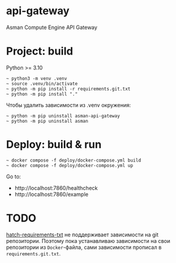 # api-gateway
Asman Compute Engine API Gateway

# Project: build

Python >= 3.10

```
~ python3 -m venv .venv
~ source .venv/bin/activate
~ python -m pip install -r requirements.git.txt
~ python -m pip install "."
```

Чтобы удалить зависимости из .venv окружения:

```
~ python -m pip uninstall asman-api-gateway
~ python -m pip uninstall asman
```

# Deploy: build & run

```
~ docker compose -f deploy/docker-compose.yml build
~ docker compose -f deploy/docker-compose.yml up
```

Go to:

- http://localhost:7860/healthcheck
- http://localhost:7860/example

# TODO

[hatch-requirements-txt](https://github.com/repo-helper/hatch-requirements-txt) не поддерживает зависимости на git репозитории. Поэтому пока устанавливаю зависимости на свои репозитории из `Docker`-файла, сами зависимости прописал в `requirements.git.txt`.
